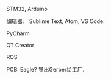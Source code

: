 STM32, Arduino

编辑器:　Sublime Text, Atom, VS Code.

PyCharm

QT Creator

ROS

PCB: Eagle? 导出Gerber给工厂.

